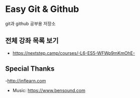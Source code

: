 # Easy Git & Github

git과 github 공부용 저장소

## 전체 강좌 목록 보기

- https://nextstep.camp/courses/-L6-ES5-WFWp9mKmOhE-

## Special Thanks

-http://inflearn.com
- Music: https://www.bensound.com
